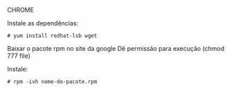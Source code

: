 CHROME

Instale as dependências:

	# yum install redhat-lsb wget

Baixar o pacote rpm no site da google
Dê permissão para execução (chmod 777 file)


Instale:

	# rpm -ivh nome-do-pacote.rpm
